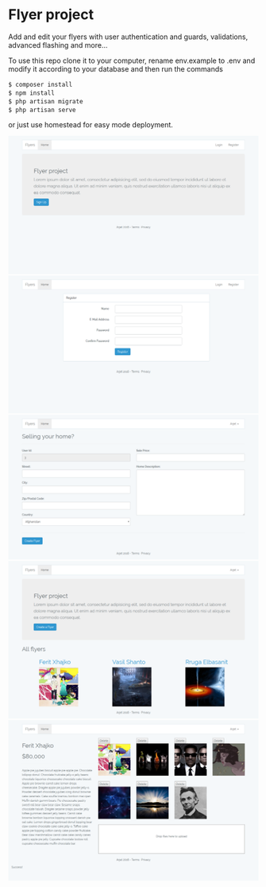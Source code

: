 # Flyer project

Add and edit your flyers with user authentication and guards, validations, advanced flashing and more...

To use this repo clone it to your computer, rename env.example to .env and modify it according to your database and then run the commands 

```sh
$ composer install
$ npm install
$ php artisan migrate
$ php artisan serve
```

or just use homestead for easy mode deployment.

![](public/images/preview/show.png)
![](public/images/preview/show2.png)
![](public/images/preview/show3.png)
![](public/images/preview/show4.png)
![](public/images/preview/show5.png)